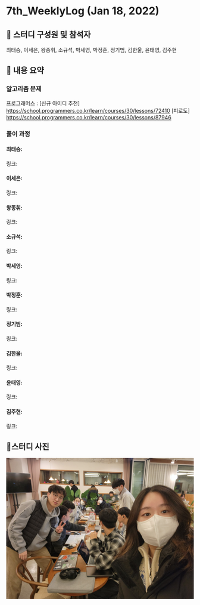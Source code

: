 # 7th_WeeklyLog (Jan 18, 2022) <br>

## 🔻 스터디 구성원 및 참석자 <br>
최태승, 이세은, 왕종휘, 소규석, 박세영, 박정훈, 정기범, 김한울, 윤태영, 김주현


## 🔻 내용 요약 <br>

### 알고리즘 문제
프로그래머스 : [신규 아이디 추천] https://school.programmers.co.kr/learn/courses/30/lessons/72410
              [피로도] https://school.programmers.co.kr/learn/courses/30/lessons/87946

### 풀이 과정

#### 최태승:
링크:

#### 이세은: 
링크: 


#### 왕종휘:
링크:

#### 소규석: 
링크:

#### 박세영:
링크: 

#### 박정훈:
링크:

#### 정기범: 
링크:

#### 김한울: 
링크:   

#### 윤태영: 
링크: 

#### 김주현:
링크:

## 🔻스터디 사진 <br>
<img src="https://github.com/seeun98/codingTestStudy/blob/main/image/7%EC%A3%BC%EC%B0%A8.jpg?raw=true">
